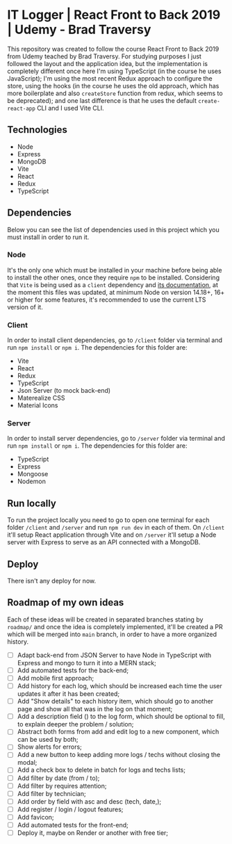 # IT Logger | React Front to Back 2019 | Udemy - Brad Traversy

This repository was created to follow the course React Front to Back 2019 from Udemy teached by Brad Traversy. For
studying purposes I just followed the layout and the application idea, but the implementation is completely different
once here I'm using TypeScript (in the course he uses JavaScript); I'm using the most recent Redux approach to
configure the store, using the hooks (in the course he uses the old approach, which has more boilerplate and also
`createStore` function from redux, which seems to be deprecated); and one last difference is that he uses the default
`create-react-app` CLI and I used Vite CLI.

## Technologies

- Node
- Express
- MongoDB
- Vite
- React
- Redux
- TypeScript

## Dependencies

Below you can see the list of dependencies used in this project which you must install in order to run it.

### Node

It's the only one which must be installed in your machine before being able to install the other ones, once they
require `npm` to be installed. Considering that `Vite` is being used as a `client` dependency and
[its documentation](https://vitejs.dev/guide/#scaffolding-your-first-vite-project), at the moment this files was
updated, at minimum Node on version 14.18+, 16+ or higher for some features, it's recommended to use the current LTS
version of it.

### Client

In order to install client dependencies, go to `/client` folder via terminal and run `npm install` or `npm i`. The
dependencies for this folder are:

- Vite
- React
- Redux
- TypeScript
- Json Server (to mock back-end)
- Materealize CSS
- Material Icons

### Server

In order to install server dependencies, go to `/server` folder via terminal and run `npm install` or `npm i`. The
dependencies for this folder are:

- TypeScript
- Express
- Mongoose
- Nodemon

## Run locally

To run the project locally you need to go to open one terminal for each folder `/client` and `/server` and run
`npm run dev` in each of them. On `/client` it'll setup React application through Vite and on `/server` it'll setup a
Node server with Express to serve as an API connected with a MongoDB.

## Deploy

There isn't any deploy for now.

## Roadmap of my own ideas

Each of these ideas will be created in separated branches stating by `roadmap/` and once the idea is completely
implemented, it'll be created a PR which will be merged into `main` branch, in order to have a more organized
history.

- [ ] Adapt back-end from JSON Server to have Node in TypeScript with Express and mongo to turn it into a MERN stack;
- [ ] Add automated tests for the back-end;
- [ ] Add mobile first approach;
- [ ] Add history for each log, which should be increased each time the user updates it after it has been created;
- [ ] Add "Show details" to each history item, which should go to another page and show all that was in the log on that moment;
- [ ] Add a description field () to the log form, which should be optional to fill, to explain deeper the problem / solution;
- [ ] Abstract both forms from add and edit log to a new component, which can be used by both;
- [ ] Show alerts for errors;
- [ ] Add a new button to keep adding more logs / techs without closing the modal;
- [ ] Add a check box to delete in batch for logs and techs lists;
- [ ] Add filter by date (from / to);
- [ ] Add filter by requires attention;
- [ ] Add filter by technician;
- [ ] Add order by field with asc and desc (tech, date,);
- [ ] Add register / login / logout features;
- [ ] Add favicon;
- [ ] Add automated tests for the front-end;
- [ ] Deploy it, maybe on Render or another with free tier;
